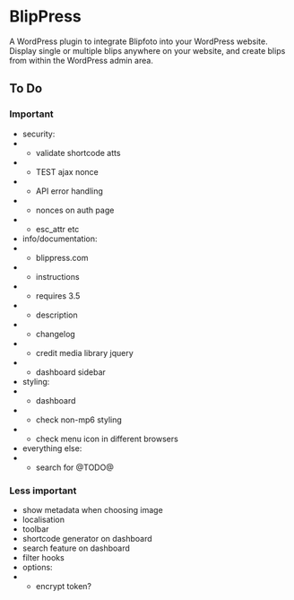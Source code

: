 # BlipPress

A WordPress plugin to integrate Blipfoto into your WordPress website. Display single or multiple blips anywhere on your website, and create blips from within the WordPress admin area.

## To Do

### Important

* security:
* - validate shortcode atts
* - TEST ajax nonce
* - API error handling
* - nonces on auth page
* - esc_attr etc
* info/documentation:
* - blippress.com
* - instructions
* - requires 3.5
* - description
* - changelog
* - credit media library jquery
* - dashboard sidebar
* styling:
* - dashboard
* - check non-mp6 styling
* - check menu icon in different browsers
* everything else:
* - search for @TODO@

### Less important

* show metadata when choosing image
* localisation
* toolbar
* shortcode generator on dashboard
* search feature on dashboard
* filter hooks
* options:
* - encrypt token?
